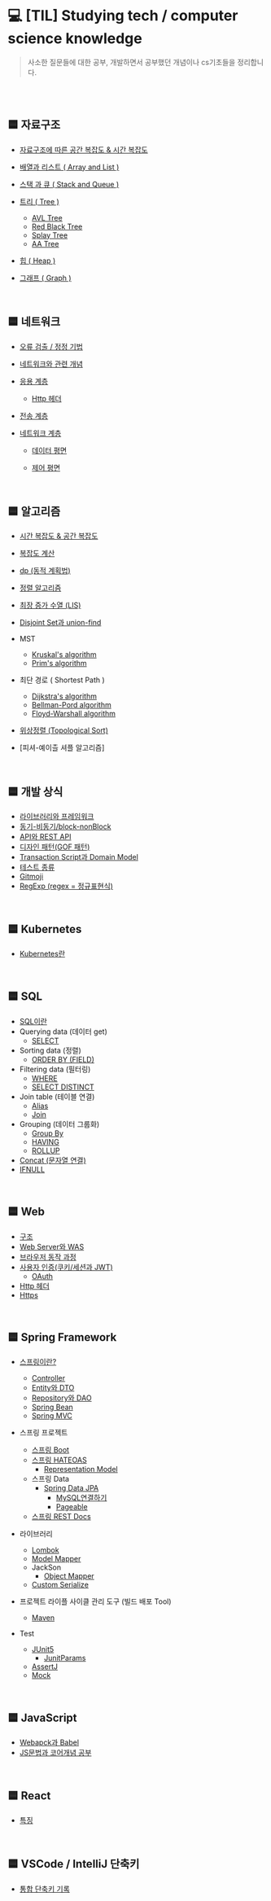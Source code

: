 # 💻 [TIL] Studying tech / computer science knowledge

> 사소한 질문들에 대한 공부, 개발하면서 공부했던 개념이나 cs기초들을 정리합니다.

<br>
<br>

## 🟦 자료구조

- [자료구조에 따른 공간 복잡도 & 시간 복잡도](/dataStructure/complexity.md)
- [배열과 리스트 ( Array and List )](/dataStructure/array-list.md)
- [스택 과 큐 ( Stack and Queue )](/dataStructure/stack-queue.md)
- [트리 ( Tree )](/dataStructure/tree.md)

  - [AVL Tree](./AvlTree.md)
  - [Red Black Tree](./redBlackTree.md)
  - [Splay Tree](./SplayTree.md)
  - [AA Tree](./aaTree.md)

- [힙 ( Heap )](dataStructure/heap.md)
- [그래프 ( Graph )](/dataStructure/graph.md)

<br>

## 🟦 네트워크

- [ 오류 검출 / 정정 기법 ](/network/errorDetection-correction.md)
- [ 네트워크와 관련 개념 ](/network/network.md)
- [ 응용 계층 ](/network/applicationLayer.md)
  - [Http 헤더](/network/httpHeader.md)
- [ 전송 계층 ](/network/transportLayer.md)
- [ 네트워크 계층 ](/network/networkLayer.md)

  - [ 데이터 평면 ](/network/forwarding.md)
  - [ 제어 평면](/network/routing.md)

    <br>

## 🟦 알고리즘

- [시간 복잡도 & 공간 복잡도](/algorithm/time-space-complexity.md)
- [복잡도 계산](/algorithm/computational-complexity.md)
- [dp (동적 계획법)](/algorithm/dynamic-programming.md)
- [정렬 알고리즘](/algorithm/sorting-algorithm.md)
- [최장 증가 수열 (LIS) ](/algorithm/longest-increasing-subsequence.md)
- [Disjoint Set과 union-find](/algorithm/DisjointSet-unionFind.md)
- MST
  - [Kruskal's algorithm](/algorithm/kruskal-algorithm.md)
  - [Prim's algorithm](/algorithm/prim-algorithm.md)
- 최단 경로 ( Shortest Path )
  - [Dijkstra's algorithm](/algorithm/dijkstra.md)
  - [Bellman-Pord algorithm](/algorithm/bellman-ford.md)
  - [Floyd-Warshall algorithm](/algorithm/floyd-warshall.md)
- [위상정렬 (Topological Sort)](/algorithm/topological-sort.md)

- [피셔-예이츨 셔플 알고리즘]

<br>

## 🟦 개발 상식

- [라이브러리와 프레임워크](/develop-common-sense/library-framework.md)
- [동기-비동기/block-nonBlock](develop-common-sense/sync-async-block-nonblock.md)
- [API와 REST API](./develop-common-sense/rest-api.md)
- [디자인 패턴(GOF 패턴)](./develop-common-sense/design-pattern.md)
- [Transaction Script과 Domain Model](./develop-common-sense/transactionScript_domainModel.md)
- [테스트 종류](./develop-common-sense/kindsOfTesting.md)
- [Gitmoji](./develop-common-sense/gitmoji.md)
- [RegExp (regex = 정규표현식)](./develop-common-sense/regex.md)

<br>

## 🟦 Kubernetes

- [Kubernetes란](./kubernetes/kubernetes.md)

<br>

## 🟦 SQL

- [SQL이란](./SQL/sql.md)
- Querying data (데이터 get)
  - [SELECT](./SQL/select.md)
- Sorting data (정렬)
  - [ORDER BY (FIELD)](./SQL/orderby.md)
- Filtering data (필터링)
  - [WHERE](./SQL/where.md)
  - [SELECT DISTINCT](./SQL/selectDistinct.md)
- Join table (테이블 연결)
  - [Alias](./SQL/alias.md)
  - [Join](./SQL/join.md)
- Grouping (데이터 그룹화)
  - [Group By](/SQL/groupBy.md)
  - [HAVING](/SQL/having.md)
  - [ROLLUP](/SQL/rollup.md)
- [Concat (문자열 연결)](./SQL/concat.md)
- [IFNULL](./SQL/ifnull.md)

<br>

## 🟦 Web

- [구조](./web/structure.md)
- [Web Server와 WAS](./web/WAS.md)
- [브라우저 동작 과정](./web/brower.md)
- [사용자 인증(쿠키/세션과 JWT)](./web/authentication.md)
  - [OAuth](./web/OAuth.md)
- [Http 헤더](/network/httpHeader.md)
- [Https](/network/https.md)

<br>

## 🟦 Spring Framework

- [스프링이란?](/spring/spring.md)
  - [Controller](/spring/Controller.md)
  - [Entity와 DTO](/spring/entity.md)
  - [Repository와 DAO](/spring/repository_dao.md)
  - [Spring Bean](/spring/spring-bean.md)
  - [Spring MVC](/spring/springMVC.md)
- 스프링 프로젝트
  - [스프링 Boot](/spring/springboot.md)
  - [스프링 HATEOAS](/spring/hateoas.md)
    - [Representation Model](/spring/representationModel.md)
  - 스프링 Data
    - [Spring Data JPA](/spring/jpa.md)
      - [MySQL연결하기](/spring/mySQL.md)
      - [Pageable](/spring/pageable.md)
  - [스프링 REST Docs](/spring/restDocs.md)
- 라이브러리
  - [Lombok](/spring/lombok.md)
  - [Model Mapper](/spring/modelMapper.md)
  - JackSon
    - [Object Mapper](/spring/objectMapper.md)
  - [Custom Serialize](/spring/customSerialize.md)
- 프로젝트 라이플 사이클 관리 도구 (빌드 배포 Tool)
  - [Maven](/spring/maven.md)
- Test

  - [JUnit5](./spring/Junit5.md)
    - [JunitParams](./spring/JunitParams.md)
  - [AssertJ](./spring/AssertJ.md)
  - [Mock](/spring/mock.md)

<br>

## 🟦 JavaScript

- [Webapck과 Babel](/javaScript/webpack-babel.md)
- [JS문법과 코어개념 공부](/javaScript/modern-js-tutorial.md)

<br>

## 🟦 React

- [특징](/react/react-feature.md)

<br>

## 🟦 VSCode / IntelliJ 단축키

- [통합 단축키 기록](./keymap.md)
